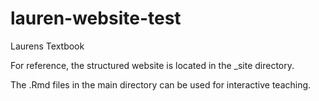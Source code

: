 # lauren-website-test
 Laurens Textbook

 For reference, the structured website is located in the _site directory.

 The .Rmd files in the main directory can be used for interactive teaching.   
